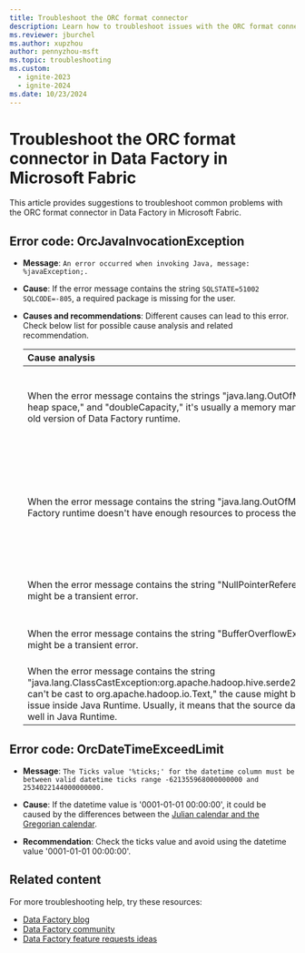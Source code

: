 ```yaml
---
title: Troubleshoot the ORC format connector
description: Learn how to troubleshoot issues with the ORC format connector in Data Factory in Microsoft Fabric.
ms.reviewer: jburchel
ms.author: xupzhou
author: pennyzhou-msft
ms.topic: troubleshooting
ms.custom:
  - ignite-2023
  - ignite-2024
ms.date: 10/23/2024
---
```


# Troubleshoot the ORC format connector in Data Factory in Microsoft Fabric

This article provides suggestions to troubleshoot common problems with the ORC format connector in Data Factory in Microsoft Fabric.

## Error code: OrcJavaInvocationException

- **Message**: `An error occurred when invoking Java, message: %javaException;.`

- **Cause**: If the error message contains the string `SQLSTATE=51002 SQLCODE=-805`, a required package is missing for the user.

- **Causes and recommendations**: Different causes can lead to this error. Check below list for possible cause analysis and related recommendation.

  | Cause analysis                                               | Recommendation                                               |
  | :----------------------------------------------------------- | :----------------------------------------------------------- |
  | When the error message contains the strings "java.lang.OutOfMemory," "Java heap space," and "doubleCapacity," it's usually a memory management issue in an old version of Data Factory runtime. | If you're using Self-hosted Integration Runtime, we recommend that you upgrade to the latest version. |
  | When the error message contains the string "java.lang.OutOfMemory," the Data Factory runtime doesn't have enough resources to process the files. | Limit the concurrent runs on the Data Factory runtime. For Self-hosted IR, scale up to a powerful machine with memory equal to or larger than 8 GB. |
  |When the error message contains the string "NullPointerReference," the cause might be a transient error. | Retry the operation. If the problem persists, contact support. |
  | When the error message contains the string "BufferOverflowException," the cause might be a transient error. | Retry the operation. If the problem persists, contact support. |
  | When the error message contains the string "java.lang.ClassCastException:org.apache.hadoop.hive.serde2.io.HiveCharWritable can't be cast to org.apache.hadoop.io.Text," the cause might be a type conversion issue inside Java Runtime. Usually, it means that the source data can't be handled well in Java Runtime. | This is a data issue. Try to use a string instead of char or varchar in ORC format data. |

## Error code: OrcDateTimeExceedLimit

- **Message**: `The Ticks value '%ticks;' for the datetime column must be between valid datetime ticks range -621355968000000000 and 2534022144000000000.`

- **Cause**: If the datetime value is '0001-01-01 00:00:00', it could be caused by the differences between the [Julian calendar and the Gregorian calendar](https://en.wikipedia.org/wiki/Proleptic_Gregorian_calendar#Difference_between_Julian_and_proleptic_Gregorian_calendar_dates).

- **Recommendation**:  Check the ticks value and avoid using the datetime value '0001-01-01 00:00:00'.

## Related content

For more troubleshooting help, try these resources:

- [Data Factory blog](https://blog.fabric.microsoft.com/blog/category/data-factory)
- [Data Factory community](https://community.fabric.microsoft.com/t5/Data-Factory-preview-Community/ct-p/datafactory)
- [Data Factory feature requests ideas](https://ideas.fabric.microsoft.com/)
